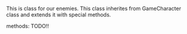 This is class for our enemies. This class inherites from GameCharacter class and extends it with special methods.

methods:
	TODO!!